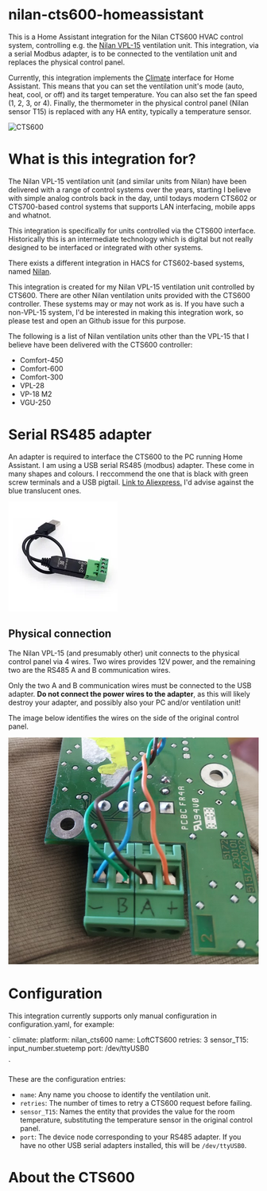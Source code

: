 # nilan-cts600-homeassistant

This is a Home Assistant integration for the Nilan CTS600 HVAC control
system, controlling e.g. the [Nilan
VPL-15](https://www.en.nilan.dk/products/ventilation-with-cooling-heating/heat-pump-and-heat-pipe/vpl-15)
ventilation unit. This integration, via a serial Modbus adapter, is to
be connected to the ventilation unit and replaces the physical control
panel.

Currently, this integration implements the
[Climate](https://www.home-assistant.io/integrations/climate/)
interface for Home Assistant. This means that you can set the
ventilation unit's mode (auto, heat, cool, or off) and its target
temperature. You can also set the fan speed (1, 2, 3, or 4). Finally,
the thermometer in the physical control panel (Nilan sensor T15) is
replaced with any HA entity, typically a temperature sensor.

![CTS600](https://nilanireland.ie/wp-content/uploads/2013/08/CTS-600-1.png "CTS600")

# What is this integration for? #

The Nilan VPL-15 ventilation unit (and similar units from Nilan) have
been delivered with a range of control systems over the years,
starting I believe with simple analog controls back in the day, until
todays modern CTS602 or CTS700-based control systems that supports
LAN interfacing, mobile apps and whatnot.

This integration is specifically for units controlled via the CTS600
interface. Historically this is an intermediate technology which is
digital but not really designed to be interfaced or integrated with
other systems.

There exists a different integration in HACS for CTS602-based systems,
named
[Nilan](http://homeassistant.home:8123/hacs/repository/487536666).

This integration is created for my Nilan VPL-15 ventilation unit
controlled by CTS600. There are other Nilan ventilation units provided
with the CTS600 controller. These systems may or may not work as
is. If you have such a non-VPL-15 system, I'd be interested in making
this integration work, so please test and open an Github issue for
this purpose.

The following is a list of Nilan ventilation units other than the
VPL-15 that I believe have been delivered with the CTS600 controller:
  * Comfort-450
  * Comfort-600
  * Comfort-300
  * VPL-28
  * VP-18 M2
  * VGU-250

# Serial RS485 adapter

An adapter is required to interface the CTS600 to the PC running Home
Assistant. I am using a USB serial RS485 (modbus) adapter. These come
in many shapes and colours. I reccommend the one that is black with
green screw terminals and a USB pigtail. [Link to
Aliexpress.](https://www.aliexpress.com/item/1005004520479272.html)
I'd advise against the blue translucent ones.

![adapter](usb-rs485.webp "Image of adapter")

## Physical connection

The Nilan VPL-15 (and presumably other) unit connects to the physical
control panel via 4 wires. Two wires provides 12V power, and the
remaining two are the RS485 A and B communication wires.

Only the two A and B communication wires must be connected to the USB
adapter. **Do not connect the power wires to the adapter**, as this
will likely destroy your adapter, and possibly also your PC and/or
ventilation unit!

The image below identifies the wires on the side of the original
control panel.

![connection](connection.png "Connection")

# Configuration

This integration currently supports only manual configuration in
configuration.yaml, for example:

`
    climate:
      platform: nilan_cts600
      name: LoftCTS600
      retries: 3
      sensor_T15: input_number.stuetemp
      port: /dev/ttyUSB0

`

These are the configuration entries:

  * `name`: Any name you choose to identify the ventilation unit.
  * `retries`: The number of times to retry a CTS600 request before failing.
  * `sensor_T15`: Names the entity that provides the value for the
    room temperature, substituting the temperature sensor in the
    original control panel.
  * `port`: The device node corresponding to your RS485 adapter. If
    you have no other USB serial adapters installed, this will be
    `/dev/ttyUSB0`.

# About the CTS600

